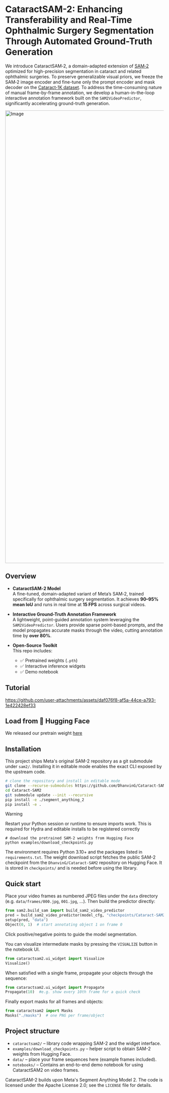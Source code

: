 # CataractSAM-2: Enhancing Transferability and Real-Time Ophthalmic Surgery Segmentation Through Automated Ground-Truth Generation

We introduce CataractSAM‑2, a domain-adapted extension of [SAM‑2](https://github.com/facebookresearch/sam2) optimized for high-precision segmentation in cataract and related ophthalmic surgeries. To preserve generalizable visual priors, we freeze the SAM‑2 image encoder and fine-tune only the prompt encoder and mask decoder on the [Cataract‑1K dataset](https://github.com/Negin-Ghamsarian/Cataract-1K). To address the time-consuming nature of manual frame-by-frame annotation, we develop a human-in-the-loop interactive annotation framework built on the `SAM2VideoPredictor`, significantly accelerating ground-truth generation.

<img width="1920" height="1440" alt="Image" src="https://github.com/user-attachments/assets/1812e863-dee8-4d38-b7f6-faf46663687d" />


## Overview

- **CataractSAM‑2 Model**  
  A fine-tuned, domain-adapted variant of Meta’s SAM‑2, trained specifically for ophthalmic surgery segmentation. It achieves **90–95% mean IoU** and runs in real time at **15 FPS** across surgical videos.

- **Interactive Ground-Truth Annotation Framework**  
  A lightweight, point-guided annotation system leveraging the `SAM2VideoPredictor`. Users provide sparse point-based prompts, and the model propagates accurate masks through the video, cutting annotation time by **over 80%**.

- **Open-Source Toolkit**  
  This repo includes:
  - ✅ Pretrained weights (`.pth`)
  - ✅ Interactive inference widgets
  - ✅ Demo notebook

## Tutorial

https://github.com/user-attachments/assets/daf076f8-af5a-44ce-a793-1e422428ef33

## Load from 🤗 Hugging Face

We released our pretrain weight [here](https://huggingface.co/DhanvinG/Cataract-SAM2/tree/main)


## Installation
This project ships Meta's original SAM-2 repository as a git submodule under `sam2/`. Installing it in editable mode enables the exact CLI exposed by the upstream code.
```bash
# clone the repository and install in editable mode
git clone --recurse-submodules https://github.com/DhanvinG/Cataract-SAM2.git
cd Cataract-SAM2
git submodule update --init --recursive
pip install -e ./segment_anything_2
pip install -e .
```
> [!WARNING]
> Restart your Python session or runtime to ensure imports work.
> This is required for Hydra and editable installs to be registered correctly
```
# download the pretrained SAM-2 weights from Hugging Face
python examples/download_checkpoints.py
```

The environment requires Python 3.10+ and the packages listed in
`requirements.txt`.  The weight download script fetches the public SAM-2
checkpoint from the `DhanvinG/Cataract-SAM2` repository on Hugging Face.
It is stored in `checkpoints/` and is
needed before using the library.

## Quick start

Place your video frames as numbered JPEG files under the `data` directory
(e.g. `data/frames/000.jpg`, `001.jpg`, …). Then build the predictor directly:

```python
from sam2.build_sam import build_sam2_video_predictor
pred = build_sam2_video_predictor(model_cfg, "checkpoints/Cataract-SAM2.pth", device="cuda")
setup(pred, "data")
Object(0, 1)  # start annotating object 1 on frame 0
```

Click positive/negative points to guide the model segmentation. 

You can visualize intermediate masks by pressing the `VISUALIZE` button in the notebook UI.


```python
from cataractsam2.ui_widget import Visualize
Visualize()
```

When satisfied with a single frame, propagate your objects through the
sequence:

```python
from cataractsam2.ui_widget import Propagate
Propagate(10)  #e.g. show every 10th frame for a quick check
```

Finally export masks for all frames and objects:

```python
from cataractsam2 import Masks
Masks("./masks")  # one PNG per frame/object
```

## Project structure

- `cataractsam2/` – library code wrapping SAM-2 and the widget interface.
- `examples/download_checkpoints.py` – helper script to obtain SAM-2
  weights from Hugging Face.
- `data/` – place your frame sequences here (example frames included).
- `notebooks/` – Contains an end-to-end demo notebook for using CataractSAM2 on video frames.

CataractSAM-2 builds upon Meta's Segment Anything Model 2.  The code is
licensed under the Apache License 2.0; see the `LICENSE` file for details.
